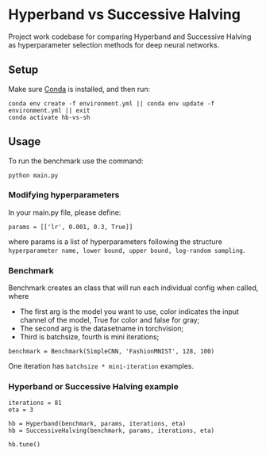 # Hyperband vs Successive Halving

Project work codebase for comparing Hyperband and Successive Halving as hyperparameter selection methods for deep neural networks.

## Setup

Make sure [Conda](https://www.anaconda.com/) is installed, and then run:

```
conda env create -f environment.yml || conda env update -f environment.yml || exit
conda activate hb-vs-sh
```

## Usage

To run the benchmark use the command:

```
python main.py
```

### Modifying hyperparameters

In your main.py file, please define:
```
params = [['lr', 0.001, 0.3, True]]
```

where params is a list of hyperparameters following the structure `hyperparameter name, lower bound, upper bound, log-random sampling`.

### Benchmark

Benchmark creates an class that will run each individual config when called, where
- The first arg is the model you want to use, color indicates the input channel of the model, True for color and false for gray;
- The second arg is the datasetname in torchvision;
- Third is batchsize, fourth is mini iterations;

```
benchmark = Benchmark(SimpleCNN, 'FashionMNIST', 128, 100)
```

One iteration has `batchsize * mini-iteration` examples.

### Hyperband or Successive Halving example


```
iterations = 81
eta = 3

hb = Hyperband(benchmark, params, iterations, eta)
hb = SuccessiveHalving(benchmark, params, iterations, eta)

hb.tune()
```
